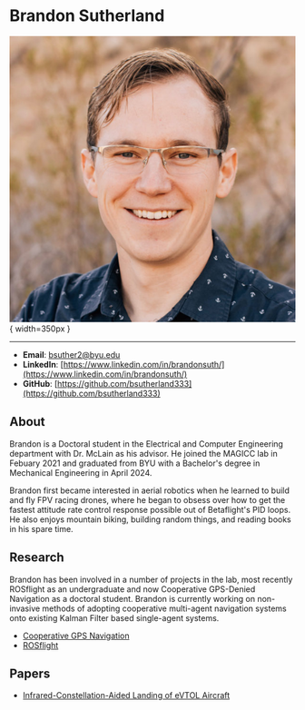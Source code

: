 # Brandon Sutherland

![](assets/brandon_sutherland.jpg){ width=350px }

---

- **Email**: bsuther2@byu.edu
- **LinkedIn**: [https://www.linkedin.com/in/brandonsuth/](https://www.linkedin.com/in/brandonsuth/)
- **GitHub**: [https://github.com/bsutherland333](https://github.com/bsutherland333)

## About

Brandon is a Doctoral student in the Electrical and Computer Engineering department with Dr. McLain as his advisor. He joined the MAGICC lab in Febuary 2021 and graduated from BYU with a Bachelor's degree in Mechanical Engineering in April 2024.

Brandon first became interested in aerial robotics when he learned to build and fly FPV racing drones, where he began to obsess over how to get the fastest attitude rate control response possible out of Betaflight's PID loops. He also enjoys mountain biking, building random things, and reading books in his spare time.

## Research

Brandon has been involved in a number of projects in the lab, most recently ROSflight as an undergraduate and now Cooperative GPS-Denied Navigation as a doctoral student. Brandon is currently working on non-invasive methods of adopting cooperative multi-agent navigation systems onto existing Kalman Filter based single-agent systems.

- [Cooperative GPS Navigation](../../research/current_projects/cooperative_gps_denied_nav.md)
- [ROSflight](https://rosflight.org/)

## Papers

- [Infrared-Constellation-Aided Landing of eVTOL Aircraft](https://arc.aiaa.org/doi/10.2514/6.2025-1538)

